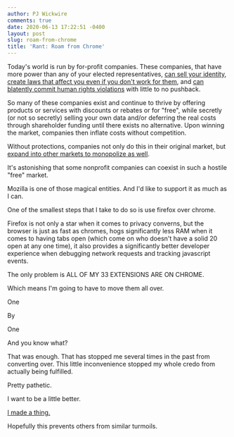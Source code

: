 ```yaml
---
author: PJ Wickwire
comments: true
date: 2020-06-13 17:22:51 -0400
layout: post
slug: roam-from-chrome
title: 'Rant: Roam from Chrome'
---
```



Today's world is run by for-profit companies. These companies, that have more power than any of your elected representatives, [can sell your identity](https://www.androidauthority.com/verizon-att-selling-information-807684/), [create laws that affect you even if you don't work for them](https://en.wikipedia.org/wiki/Lobbying), and [can blatently commit human rights violations](https://www.thesun.co.uk/tech/7181214/apple-samsung-facebook-human-rights-violations-child-labour/) with little to no pushback. 

So many of these companies exist and continue to thrive by offering products or services with discounts or rebates or for "free", while secretly (or not so secretly) selling your own data and/or deferring the real costs through shareholder funding until there exists no alternative. Upon winning the market, companies then inflate costs without competition.

Without protections, companies not only do this in their original market, but [expand into other markets to monopolize as well](https://www.thenation.com/article/archive/amazon-doesnt-just-want-to-dominate-the-market-it-wants-to-become-the-market/).

It's astonishing that some nonprofit companies can coexist in such a hostile "free" market. 

Mozilla is one of those magical entities. And I'd like to support it as much as I can. 

One of the smallest steps that I take to do so is use firefox over chrome. 

Firefox is not only a star when it comes to privacy converns, but the browser is just as fast as chromes, hogs significantly less RAM when it comes to having tabs open (which come on who doesn't have a solid 20 open at any one time), it also provides a significantly better developer experience when debugging network requests and tracking javascript events. 

The only problem is ALL OF MY 33 EXTENSIONS ARE ON CHROME. 

Which means I'm going to have to move them all over. 

One

By 

One

And you know what? 

That was enough. That has stopped me several times in the past from converting over. This little inconvenience stopped my whole credo from actually being fulfilled. 

Pretty pathetic.

I want to be a little better. 

[I made a thing.](https://github.com/pajamaw/chrome-to-firefox)

Hopefully this prevents others from similar turmoils. 

